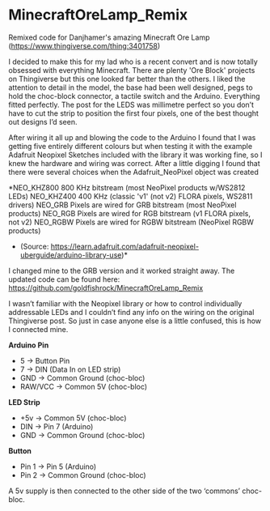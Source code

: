 # MinecraftOreLamp_Remix
Remixed code for  Danjhamer's amazing Minecraft Ore Lamp (https://www.thingiverse.com/thing:3401758)

I decided to make this for my lad who is a recent convert and is now totally obsessed with everything Minecraft. There are plenty 'Ore Block' projects on Thingiverse but this one looked far better than the others. I liked the attention to detail in the model, the base had been well designed, pegs to hold the choc-block connector, a tactile switch and the Arduino. Everything fitted perfectly. The post for the LEDS was millimetre perfect so you don’t have to cut the strip to position the first four pixels, one of the best thought out designs I’d seen.

After wiring it all up and blowing the code to the Arduino I found that I was getting five entirely different colours but when testing it with the example Adafruit Neopixel Sketches included with the library it was working fine, so I knew the hardware and wiring was correct. After a little digging I found that there were several choices when the Adafruit_NeoPixel object was created

*NEO_KHZ800 800 KHz bitstream (most NeoPixel products w/WS2812 LEDs)
NEO_KHZ400 400 KHz (classic 'v1' (not v2) FLORA pixels, WS2811 drivers)
NEO_GRB Pixels are wired for GRB bitstream (most NeoPixel products)
NEO_RGB Pixels are wired for RGB bitstream (v1 FLORA pixels, not v2)
NEO_RGBW Pixels are wired for RGBW bitstream (NeoPixel RGBW products)
- (Source: https://learn.adafruit.com/adafruit-neopixel-uberguide/arduino-library-use)*


I changed mine to the GRB version and it worked straight away. The updated code can be found here: https://github.com/goldfishrock/MinecraftOreLamp_Remix

I wasn’t familiar with the Neopixel library or how to control individually addressable LEDs and I couldn’t find any info on the wiring on the original Thingiverse  post. So just in case anyone else is a little confused, this is how I connected mine.


**Arduino Pin**
- 5		->		Button Pin
- 7		->		DIN (Data In on LED strip)
- GND		->		Common Ground (choc-bloc)
- RAW/VCC	->		Common 5V (choc-bloc)

**LED Strip**
- +5v		->		Common 5V (choc-bloc)
- DIN		->		Pin 7 (Arduino)
- GND		-> 		Common Ground (choc-bloc)

**Button**
- Pin 1		->		Pin 5 (Arduino)
- Pin 2		->		Common Ground (choc-bloc)

A 5v supply is then connected to the other side of the two ‘commons’ choc-bloc.

